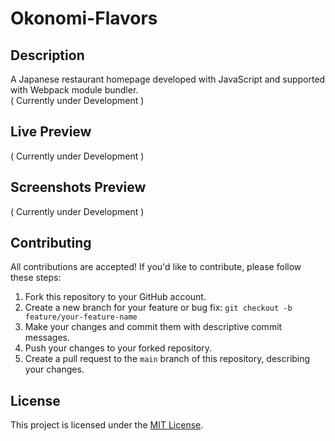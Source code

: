 # Okonomi-Flavors

## Description
A Japanese restaurant homepage developed with JavaScript and supported with Webpack module bundler.  
( Currently under Development )

## Live Preview
( Currently under Development )

## Screenshots Preview
( Currently under Development )

## Contributing
All contributions are accepted! If you'd like to contribute, please follow these steps:

1. Fork this repository to your GitHub account.
2. Create a new branch for your feature or bug fix: `git checkout -b feature/your-feature-name`
3. Make your changes and commit them with descriptive commit messages.
4. Push your changes to your forked repository.
5. Create a pull request to the `main` branch of this repository, describing your changes.

## License

This project is licensed under the [MIT License](LICENSE).
